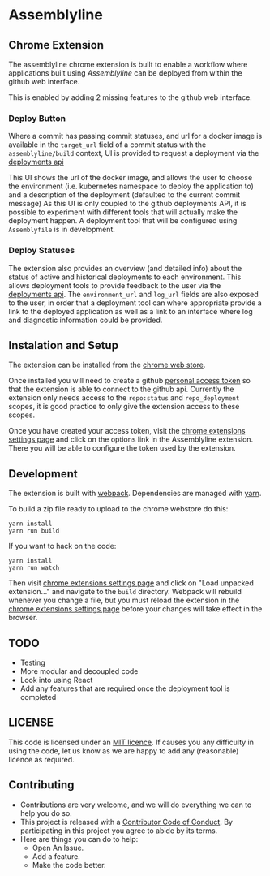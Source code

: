 # Assemblyline
## Chrome Extension

The assemblyline chrome extension is built to enable a workflow where
applications built using _Assemblyline_ can be deployed from within the github
web interface.

This is enabled by adding 2 missing features to the github web interface.

### Deploy Button

Where a commit has passing commit statuses, and url for a docker image
is available in the `target_url` field of a commit status with
the `assemblyline/build` context, UI is provided to request a deployment
via the [deployments api](https://developer.github.com/v3/repos/deployments/)

This UI shows the url of the docker image, and allows the user to choose
the environment (i.e. kubernetes namespace to deploy the application to)
and a description of the deployment (defaulted to the current commit message)
As this UI is only coupled to the github deployments API, it is possible
to experiment with different tools that will actually make the deployment
happen. A deployment tool that will be configured using `Assemblyfile`
is in development.

### Deploy Statuses

The extension also provides an overview (and detailed info) about the status of
active and historical deployments to each environment. This allows deployment
tools to provide feedback to the user via the
[deployments api](https://developer.github.com/v3/repos/deployments/#create-a-deployment-status).
The `environment_url` and `log_url` fields are also exposed to the user, in
order that a deployment tool can where appropriate provide a link to the
deployed application as well as a link to an interface where log and
diagnostic information could be provided.

## Instalation and Setup

The extension can be installed from the
[chrome web store](https://chrome.google.com/webstore/detail/assemblyline/lonliokafoameogdmjckeogjejlbplgc).

Once installed you will need to create a github
[personal access token](https://github.com/settings/tokens) so that the
extension is able to connect to the github api.  Currently the extension only
needs access to the `repo:status` and `repo_deployment` scopes, it is good
practice to only give the extension access to these scopes.

Once you have created your access token, visit the [chrome extensions settings page](chrome://extensions/)
and click on the options link in the Assemblyline extension. There you will be able to
configure the token used by the extension.

## Development

The extension is built with [webpack](https://webpack.github.io/).
Dependencies are managed with [yarn](https://yarnpkg.com/).

To build a zip file ready to upload to the chrome webstore do this:

```
yarn install
yarn run build
```

If you want to hack on the code:

```
yarn install
yarn run watch
```

Then visit [chrome extensions settings page](chrome://extensions/) and click on
"Load unpacked extension..." and navigate to the `build` directory.
Webpack will rebuild whenever you change a file, but you must reload the
extension in the [chrome extensions settings page](chrome://extensions/) before
your changes will take effect in the browser.

## TODO

* Testing
* More modular and decoupled code
* Look into using React
* Add any features that are required once the deployment tool is completed

## LICENSE

This code is licensed under an [MIT licence](./LICENSE). If causes you any
difficulty in using the code, let us know as we are happy to add any (reasonable)
licence as required.

## Contributing

* Contributions are very welcome, and we will do everything we can to help you do so.
* This project is released with a [Contributor Code of Conduct](./CODE_OF_CONDUCT.md). By participating in this project you agree to abide by its terms.
* Here are things you can do to help:
  * Open An Issue.
  * Add a feature.
  * Make the code better.

